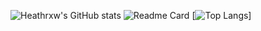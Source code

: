 ![Heathrxw's GitHub stats](https://github-readme-stats.vercel.app/api?username=Heathrxw&count_private=true&show_icons=true&theme=radical)
![Readme Card](https://github-readme-stats.vercel.app/api/pin/?username=Heathrxw&repo=Hypixel-Stat-Tracker)
[![Top Langs](https://github-readme-stats.vercel.app/api/top-langs/?username=Heathrxw&langs_count=8)]
